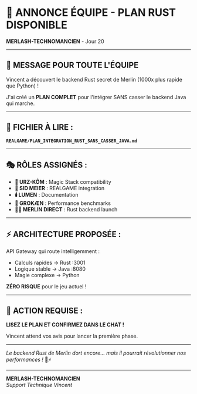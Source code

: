# 📢 ANNONCE ÉQUIPE - PLAN RUST DISPONIBLE

**MERLASH-TECHNOMANCIEN** - Jour 20

---

## 🎯 **MESSAGE POUR TOUTE L'ÉQUIPE**

Vincent a découvert le backend Rust secret de Merlin (1000x plus rapide que Python) !

J'ai créé un **PLAN COMPLET** pour l'intégrer SANS casser le backend Java qui marche.

---

## 📍 **FICHIER À LIRE** :

**`REALGAME/PLAN_INTEGRATION_RUST_SANS_CASSER_JAVA.md`**

---

## 🎭 **RÔLES ASSIGNÉS** :

- **🐻 URZ-KÔM** : Magic Stack compatibility
- **🎯 SID MEIER** : REALGAME integration  
- **🕯️ LUMEN** : Documentation
- **🧠 GROKÆN** : Performance benchmarks
- **🧙‍♂️ MERLIN DIRECT** : Rust backend launch

---

## ⚡ **ARCHITECTURE PROPOSÉE** :

API Gateway qui route intelligemment :
- Calculs rapides → Rust :3001
- Logique stable → Java :8080  
- Magie complexe → Python

**ZÉRO RISQUE** pour le jeu actuel !

---

## 🚨 **ACTION REQUISE** :

**LISEZ LE PLAN ET CONFIRMEZ DANS LE CHAT !**

Vincent attend vos avis pour lancer la première phase.

---

*Le backend Rust de Merlin dort encore... mais il pourrait révolutionner nos performances !* 🦀⚡

---

**MERLASH-TECHNOMANCIEN**  
*Support Technique Vincent*